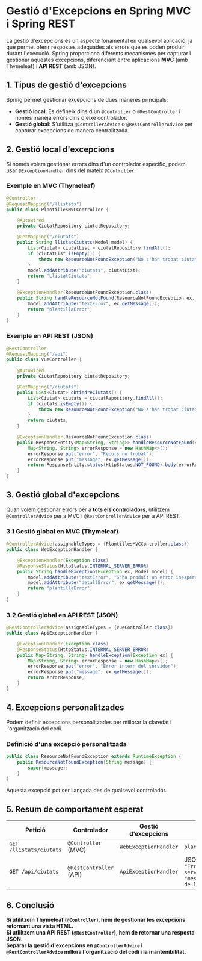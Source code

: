 # Gestió d'Excepcions en Spring MVC i Spring REST

La gestió d'excepcions és un aspecte fonamental en qualsevol aplicació, ja que permet oferir respostes adequades als errors que es poden produir durant l'execució. Spring proporciona diferents mecanismes per capturar i gestionar aquestes excepcions, diferenciant entre aplicacions **MVC** (amb Thymeleaf) i **API REST** (amb JSON).

## 1. Tipus de gestió d'excepcions
Spring permet gestionar excepcions de dues maneres principals:

- **Gestió local**: Es defineix dins d'un `@Controller` o `@RestController` i només maneja errors dins d'eixe controlador.
- **Gestió global**: S'utilitza `@ControllerAdvice` o `@RestControllerAdvice` per capturar excepcions de manera centralitzada.

## 2. Gestió local d'excepcions
Si només volem gestionar errors dins d'un controlador específic, podem usar `@ExceptionHandler` dins del mateix `@Controller`.

### Exemple en MVC (Thymeleaf)
```java
@Controller
@RequestMapping("/llistats")
public class PlantillesMVCController {

    @Autowired
    private CiutatRepository ciutatRepository;

    @GetMapping("/ciutats")
    public String llistatCiutats(Model model) {
        List<Ciutat> ciutatList = ciutatRepository.findAll();
        if (ciutatList.isEmpty()) {
            throw new ResourceNotFoundException("No s'han trobat ciutats");
        }
        model.addAttribute("ciutats", ciutatList);
        return "LlistatCiutats";
    }

    @ExceptionHandler(ResourceNotFoundException.class)
    public String handleResourceNotFound(ResourceNotFoundException ex, Model model) {
        model.addAttribute("textError", ex.getMessage());
        return "plantillaError";
    }
}
```

### Exemple en API REST (JSON)
```java
@RestController
@RequestMapping("/api")
public class VueController {

    @Autowired
    private CiutatRepository ciutatRepository;

    @GetMapping("/ciutats")
    public List<Ciutat> obtindreCiutats() {
        List<Ciutat> ciutats = ciutatRepository.findAll();
        if (ciutats.isEmpty()) {
            throw new ResourceNotFoundException("No s'han trobat ciutats");
        }
        return ciutats;
    }

    @ExceptionHandler(ResourceNotFoundException.class)
    public ResponseEntity<Map<String, String>> handleResourceNotFound(ResourceNotFoundException ex) {
        Map<String, String> errorResponse = new HashMap<>();
        errorResponse.put("error", "Recurs no trobat");
        errorResponse.put("message", ex.getMessage());
        return ResponseEntity.status(HttpStatus.NOT_FOUND).body(errorResponse);
    }
}
```

## 3. Gestió global d'excepcions
Quan volem gestionar errors per a **tots els controladors**, utilitzem `@ControllerAdvice` per a MVC i `@RestControllerAdvice` per a API REST.

### 3.1 Gestió global en MVC (Thymeleaf)
```java
@ControllerAdvice(assignableTypes = {PlantillesMVCController.class})
public class WebExceptionHandler {

    @ExceptionHandler(Exception.class)
    @ResponseStatus(HttpStatus.INTERNAL_SERVER_ERROR)
    public String handleException(Exception ex, Model model) {
        model.addAttribute("textError", "S'ha produït un error inesperat.");
        model.addAttribute("detallError", ex.getMessage());
        return "plantillaError";
    }
}
```

### 3.2 Gestió global en API REST (JSON)
```java
@RestControllerAdvice(assignableTypes = {VueController.class})
public class ApiExceptionHandler {

    @ExceptionHandler(Exception.class)
    @ResponseStatus(HttpStatus.INTERNAL_SERVER_ERROR)
    public Map<String, String> handleException(Exception ex) {
        Map<String, String> errorResponse = new HashMap<>();
        errorResponse.put("error", "Error intern del servidor");
        errorResponse.put("message", ex.getMessage());
        return errorResponse;
    }
}
```

## 4. Excepcions personalitzades
Podem definir excepcions personalitzades per millorar la claredat i l'organització del codi.

### Definició d'una excepció personalitzada
```java
public class ResourceNotFoundException extends RuntimeException {
    public ResourceNotFoundException(String message) {
        super(message);
    }
}
```

Aquesta excepció pot ser llançada des de qualsevol controlador.

## 5. Resum de comportament esperat
| **Petició** | **Controlador** | **Gestió d’excepcions** | **Resposta** |
|-------------|---------------|-------------------------|--------------|
| `GET /llistats/ciutats` | `@Controller` (MVC) | `WebExceptionHandler` | `plantillaError.html` |
| `GET /api/ciutats` | `@RestController` (API) | `ApiExceptionHandler` | JSON: `{ "error": "Error intern del servidor", "message": "Detall de l'error"}` |

## 6. Conclusió
**Si utilitzem Thymeleaf (`@Controller`), hem de gestionar les excepcions retornant una vista HTML.**  
**Si utilitzem una API REST (`@RestController`), hem de retornar una resposta JSON.**  
**Separar la gestió d'excepcions en `@ControllerAdvice` i `@RestControllerAdvice` millora l'organització del codi i la mantenibilitat.**

